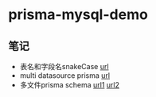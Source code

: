# prisma-mysql-demo

## 笔记

* 表名和字段名snakeCase [url](https://github.com/prisma/prisma/discussions/2530)
* multi datasource prisma [url](https://github.com/prisma/prisma/issues/2443)
* 多文件prisma schema [url1](https://github.com/prisma/prisma/issues/2337) [url2](https://github.com/prisma/prisma/issues/1291)